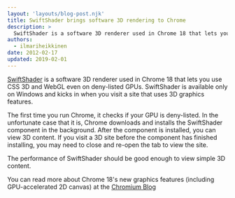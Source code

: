 ```yaml
---
layout: 'layouts/blog-post.njk'
title: SwiftShader brings software 3D rendering to Chrome
description: >
  SwiftShader is a software 3D renderer used in Chrome 18 that lets you use CSS 3D and WebGL even on deny-listed GPUs.
authors:
  - ilmariheikkinen
date: 2012-02-17
updated: 2019-02-01
---
```


[SwiftShader](https://github.com/google/swiftshader) is a software 3D renderer used in Chrome 18 that lets you use CSS 3D and WebGL even on deny-listed GPUs. SwiftShader is available only on Windows and kicks in when you visit a site that uses 3D graphics features.

The first time you run Chrome, it checks if your GPU is deny-listed. In the unfortunate case that it is, Chrome downloads and installs the SwiftShader component in the background. After the component is installed, you can view 3D content. If you visit a 3D site before the component has finished installing, you may need to close and re-open the tab to view the site.

The performance of SwiftShader should be good enough to view simple 3D content.

You can read more about Chrome 18's new graphics features (including GPU-accelerated 2D canvas) at the [Chromium Blog](https://blog.chromium.org/2012/02/gpu-accelerating-2d-canvas-and-enabling.html)
